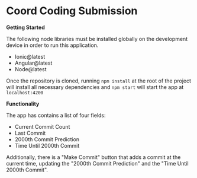 # Coord Coding Submission

**Getting Started**

The following node libraries must be installed globally on the development device in order to run this application.

- Ionic@latest
- Angular@latest
- Node@latest

Once the repository is cloned, running `npm install` at the root of the project will install all necessary dependencies and `npm start` will start the app at `localhost:4200`



**Functionality**

The app has contains a list of four fields:

- Current Commit Count
- Last Commit
- 2000th Commit Prediction
- Time Until 2000th Commit

Additionally, there is a "Make Commit" button that adds a commit at the current time, updating the "2000th Commit Prediction" and the "Time Until 2000th Commit".